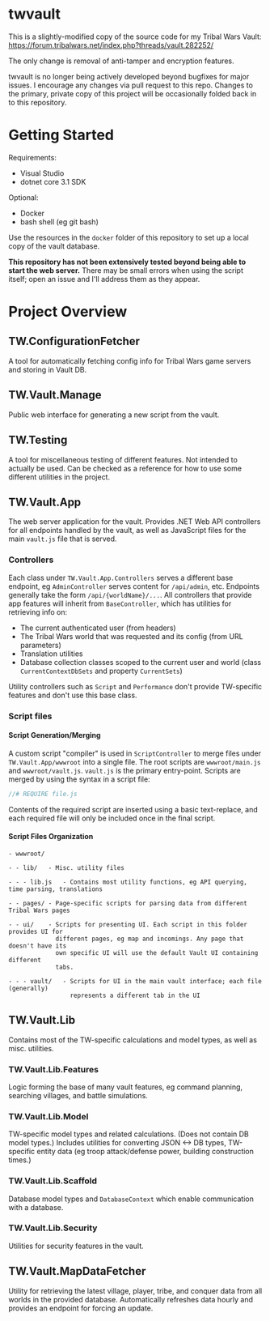 # twvault
This is a slightly-modified copy of the source code for my Tribal Wars Vault: https://forum.tribalwars.net/index.php?threads/vault.282252/

The only change is removal of anti-tamper and encryption features.

twvault is no longer being actively developed beyond bugfixes for major issues. I encourage any changes via pull request to this repo. Changes to the primary, private copy of this project will be occasionally folded back in to this repository.

# Getting Started
Requirements:

- Visual Studio
- dotnet core 3.1 SDK

Optional:

- Docker
- bash shell (eg git bash)

Use the resources in the `docker` folder of this repository to set up a local copy of the vault database.

**This repository has not been extensively tested beyond being able to start the web server.** There may be small errors when using the script itself; open an issue and I'll address them as they appear.

# Project Overview

## TW.ConfigurationFetcher
A tool for automatically fetching config info for Tribal Wars game servers and storing in Vault DB.

## TW.Vault.Manage
Public web interface for generating a new script from the vault.

## TW.Testing
A tool for miscellaneous testing of different features. Not intended to actually be used. Can be checked as a reference for how to use some different utilities in the project.

## TW.Vault.App
The web server application for the vault. Provides .NET Web API controllers for all endpoints handled by the vault, as well as JavaScript files for the main `vault.js` file that is served.

### Controllers
Each class under `TW.Vault.App.Controllers` serves a different base endpoint, eg `AdminController` serves content for `/api/admin`, etc. Endpoints generally take the form `/api/{worldName}/...`. All controllers that provide app features will inherit from `BaseController`, which has utilities for retrieving info on:
- The current authenticated user (from headers)
- The Tribal Wars world that was requested and its config (from URL parameters)
- Translation utilities
- Database collection classes scoped to the current user and world (class `CurrentContextDbSets` and property `CurrentSets`)

Utility controllers such as `Script` and `Performance` don't provide TW-specific features and don't use this base class.

### Script files
#### Script Generation/Merging
A custom script "compiler" is used in `ScriptController` to merge files under `TW.Vault.App/wwwroot` into a single file. The root scripts are `wwwroot/main.js` and `wwwroot/vault.js`. `vault.js` is the primary entry-point. Scripts are merged by using the syntax in a script file:

```js
//# REQUIRE file.js
```

Contents of the required script are inserted using a basic text-replace, and each required file will only be included once in the final script.

#### Script Files Organization
```
- wwwroot/

- - lib/   - Misc. utility files

- - - lib.js   - Contains most utility functions, eg API querying, time parsing, translations

- - pages/ - Page-specific scripts for parsing data from different Tribal Wars pages

- - ui/    - Scripts for presenting UI. Each script in this folder provides UI for
             different pages, eg map and incomings. Any page that doesn't have its
             own specific UI will use the default Vault UI containing different
             tabs.
             
- - - vault/   - Scripts for UI in the main vault interface; each file (generally)
                 represents a different tab in the UI
```

## TW.Vault.Lib
Contains most of the TW-specific calculations and model types, as well as misc. utilities.

### TW.Vault.Lib.Features
Logic forming the base of many vault features, eg command planning, searching villages, and battle simulations.

### TW.Vault.Lib.Model
TW-specific model types and related calculations. (Does not contain DB model types.) Includes utilities for converting JSON <-> DB types, TW-specific entity data (eg troop attack/defense power, building construction times.)

### TW.Vault.Lib.Scaffold
Database model types and `DatabaseContext` which enable communication with a database.

### TW.Vault.Lib.Security
Utilities for security features in the vault.

## TW.Vault.MapDataFetcher
Utility for retrieving the latest village, player, tribe, and conquer data from all worlds in the provided database. Automatically refreshes data hourly and provides an endpoint for forcing an update.
